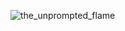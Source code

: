 ![the_unprompted_flame](https://github.com/user-attachments/assets/1e2ab9ee-4cd3-43d8-ae88-b058afa984ec)
